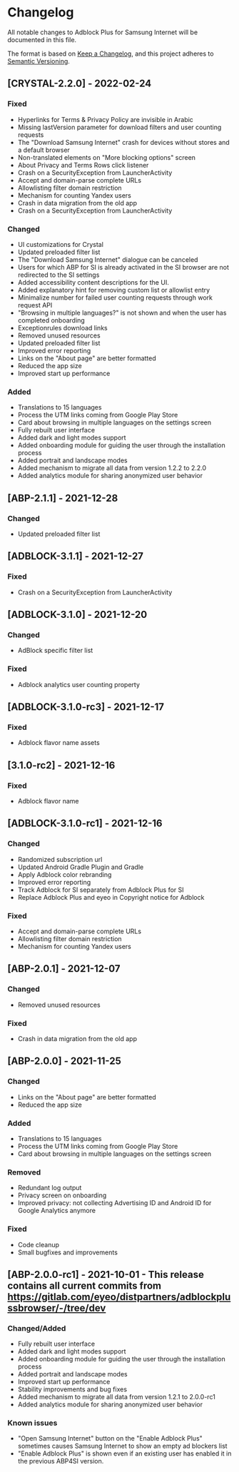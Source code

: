 # Changelog
All notable changes to Adblock Plus for Samsung Internet will be documented in this file.

The format is based on [Keep a Changelog](https://keepachangelog.com/en/1.0.0/),
and this project adheres to [Semantic Versioning](https://semver.org/spec/v2.0.0.html).

## [CRYSTAL-2.2.0] - 2022-02-24
### Fixed
- Hyperlinks for Terms & Privacy Policy are invisible in Arabic
- Missing lastVersion parameter for download filters and user counting requests
- The "Download Samsung Internet" crash for devices without stores and a default browser
- Non-translated elements on "More blocking options" screen
- About Privacy and Terms Rows click listener
- Crash on a SecurityException from LauncherActivity
- Accept and domain-parse complete URLs
- Allowlisting filter domain restriction
- Mechanism for counting Yandex users
- Crash in data migration from the old app
- Crash on a SecurityException from LauncherActivity

### Changed
- UI customizations for Crystal
- Updated preloaded filter list
- The "Download Samsung Internet" dialogue can be canceled
- Users for which ABP for SI is already activated in the SI browser are not redirected to the SI settings
- Added accessibility content descriptions for the UI.
- Added explanatory hint for removing custom list or allowlist entry
- Minimalize number for failed user counting requests through work request API
- "Browsing in multiple languages?" is not shown and when the user has completed onboarding
- Exceptionrules download links
- Removed unused resources
- Updated preloaded filter list
- Improved error reporting
- Links on the "About page" are better formatted
- Reduced the app size
- Improved start up performance

### Added
- Translations to 15 languages
- Process the UTM links coming from Google Play Store
- Card about browsing in multiple languages on the settings screen
- Fully rebuilt user interface
- Added dark and light modes support
- Added onboarding module for guiding the user through the installation process
- Added portrait and landscape modes
- Added mechanism to migrate all data from version 1.2.2 to 2.2.0
- Added analytics module for sharing anonymized user behavior

## [ABP-2.1.1] - 2021-12-28
### Changed
- Updated preloaded filter list

## [ADBLOCK-3.1.1] - 2021-12-27
### Fixed
- Crash on a SecurityException from LauncherActivity

## [ADBLOCK-3.1.0] - 2021-12-20
### Changed
- AdBlock specific filter list

### Fixed
- Adblock analytics user counting property

## [ADBLOCK-3.1.0-rc3] - 2021-12-17

### Fixed
- Adblock flavor name assets

## [3.1.0-rc2] - 2021-12-16

### Fixed
- Adblock flavor name

## [ADBLOCK-3.1.0-rc1] - 2021-12-16
### Changed
- Randomized subscription url
- Updated Android Gradle Plugin and Gradle
- Apply Adblock color rebranding
- Improved error reporting
- Track Adblock for SI separately from Adblock Plus for SI
- Replace Adblock Plus and eyeo in Copyright notice for Adblock

### Fixed
- Accept and domain-parse complete URLs
- Allowlisting filter domain restriction
- Mechanism for counting Yandex users

## [ABP-2.0.1] - 2021-12-07
### Changed
- Removed unused resources

### Fixed
- Crash in data migration from the old app

## [ABP-2.0.0] - 2021-11-25
### Changed
- Links on the "About page" are better formatted
- Reduced the app size

### Added
- Translations to 15 languages
- Process the UTM links coming from Google Play Store
- Card about browsing in multiple languages on the settings screen

### Removed
- Redundant log output
- Privacy screen on onboarding
- Improved privacy: not collecting Advertising ID and Android ID for Google Analytics anymore

### Fixed
- Code cleanup
- Small bugfixes and improvements

## [ABP-2.0.0-rc1] - 2021-10-01 - This release contains all current commits from https://gitlab.com/eyeo/distpartners/adblockplussbrowser/-/tree/dev

### Changed/Added
- Fully rebuilt user interface
- Added dark and light modes support
- Added onboarding module for guiding the user through the installation process
- Added portrait and landscape modes
- Improved start up performance
- Stability improvements and bug fixes
- Added mechanism to migrate all data from version 1.2.1 to 2.0.0-rc1
- Added analytics module for sharing anonymized user behavior

### Known issues
- "Open Samsung Internet" button on the "Enable Adblock Plus" sometimes causes Samsung Internet to show an empty ad blockers list
- "Enable Adblock Plus" is shown even if an existing user has enabled it in the previous ABP4SI version.
